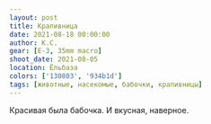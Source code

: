 ```yaml
---
layout: post
title: Крапивница
date: 2021-08-18 00:00:00
author: К.С.
gear: [E-3, 35mm macro]
shoot_date: 2021-08-05
location: Ёльбаза
colors: ['130803', '934b1d']
tags: [животные, насекомые, бабочки, крапивницы]
---
```

Красивая была бабочка. И вкусная, наверное.
